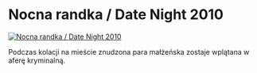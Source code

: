 Nocna randka / Date Night 2010 
=============
[![Nocna randka / Date Night 2010 ](http://vidos.pl/images/player.gif)](http://vidos.pl/nocna-randka-date-night-2010)

 Podczas kolacji na mieście znudzona para małżeńska zostaje wplątana w aferę kryminalną. 
